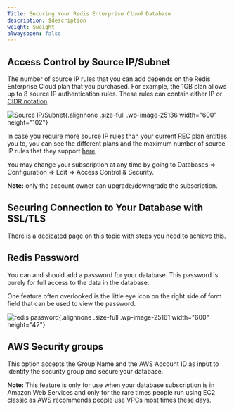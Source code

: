 ```yaml
---
Title: Securing Your Redis Enterprise Cloud Database
description: $description
weight: $weight
alwaysopen: false
---
```

Access Control by Source IP/Subnet
----------------------------------

The number of source IP rules that you can add depends on the Redis
Enterprise Cloud plan that you purchased. For example, the 1GB plan
allows up to 8 source IP authentication rules. These rules can contain
either IP or [CIDR
notation](https://en.wikipedia.org/wiki/Classless_Inter-Domain_Routing#CIDR_notation).

![Source
IP/Subnet](/wp-content/uploads/2017/02/source_ip_subnet-1.png){.alignnone
.size-full .wp-image-25136 width="600" height="102"}

In case you require more source IP rules than your current REC
plan entitles you to, you can see the different plans and the maximum
number of source IP rules that they support [here](/pricing).

You may change your subscription at any time by going to Databases =\>
Configuration =\> Edit =\> Access Control & Security.

**Note:** only the account owner can upgrade/downgrade the subscription.

Securing Connection to Your Database with SSL/TLS
-------------------------------------------------

There is a [dedicated
page](/redis-cloud-documentation/configuration/securing-redis-cloud-connections/)
on this topic with steps you need to achieve this.

Redis Password
--------------

You can and should add a password for your database. This password is
purely for full access to the data in the database.

One feature often overlooked is the little eye icon on the right side of
form field that can be used to view the password.

![redis
password](/wp-content/uploads/2017/02/redis_password.png){.alignnone
.size-full .wp-image-25161 width="600" height="42"}

AWS Security groups
-------------------

This option accepts the Group Name and the AWS Account ID as input to
identify the security group and secure your database.

**Note:** This feature is only for use when your database subscription
is in Amazon Web Services and only for the rare times people run using
EC2 classic as AWS recommends people use VPCs most times these days.
